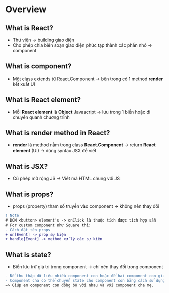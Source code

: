 # Overview

## What is React?

* Thư viện -> building giao diện
* Cho phép chia biên soạn giao diện phức tạp thành các phần nhỏ -> component

## What is component?

* Một class extends từ React.Component -> bên trong có 1 method **render** kết xuất UI

## What is React element?

* Mỗi **React element** là **Object** Javascript -> lưu trong 1 biến hoặc di chuyển quanh chương trình

## What is render method in React?

* **render** là method nằm trong class **React.Component** -> return **React element** (UI) -> dùng syntax JSX để viết

## What is JSX?

* Cú phép mở rộng JS -> Viết mã HTML chung với JS

## What is props?
 
* props (property) tham số truyền vào component -> không nên thay đổi

```diff
! Note
# DOM <button> element's -> onClick là thuộc tích được tích hợp sẵn
# For custom component như Square thì:
- Cách đặt tên props 
+ on[Event] -> prop sự kiện
+ handle[Event] -> method xử lý các sự kiện 
```

## What is state?

* Biến lưu trữ giá trị trong component -> chỉ nên thay đổi trong component

```diff
- Để thu thập dữ liệu nhiều component con hoặc để hai component con giao tiếp với nhau, cần khai báo state được chia sẻ trong component cha mẹ.
- Component cha có thể chuyển state cho component con bằng cách sử dụng props
=> Giúp em component con đồng bộ với nhau và với component cha mẹ.
```